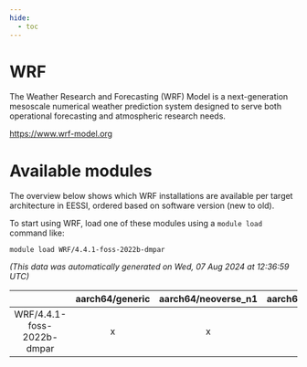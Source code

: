 ```yaml
---
hide:
  - toc
---
```


WRF
===


The Weather Research and Forecasting (WRF) Model is a next-generation mesoscale numerical weather prediction system designed to serve both operational forecasting and atmospheric research needs.

https://www.wrf-model.org
# Available modules


The overview below shows which WRF installations are available per target architecture in EESSI, ordered based on software version (new to old).

To start using WRF, load one of these modules using a `module load` command like:

```shell
module load WRF/4.4.1-foss-2022b-dmpar
```

*(This data was automatically generated on Wed, 07 Aug 2024 at 12:36:59 UTC)*  

| |aarch64/generic|aarch64/neoverse_n1|aarch64/neoverse_v1|x86_64/generic|x86_64/amd/zen2|x86_64/amd/zen3|x86_64/amd/zen4|x86_64/intel/haswell|x86_64/intel/skylake_avx512|
| :---: | :---: | :---: | :---: | :---: | :---: | :---: | :---: | :---: | :---: |
|WRF/4.4.1-foss-2022b-dmpar|x|x|x|x|x|x|-|x|x|
